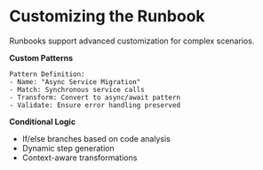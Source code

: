 # Customizing the Runbook

Runbooks support advanced customization for complex scenarios.

**Custom Patterns**

```
Pattern Definition:
- Name: "Async Service Migration"
- Match: Synchronous service calls
- Transform: Convert to async/await pattern
- Validate: Ensure error handling preserved
```

**Conditional Logic**

* If/else branches based on code analysis
* Dynamic step generation
* Context-aware transformations
